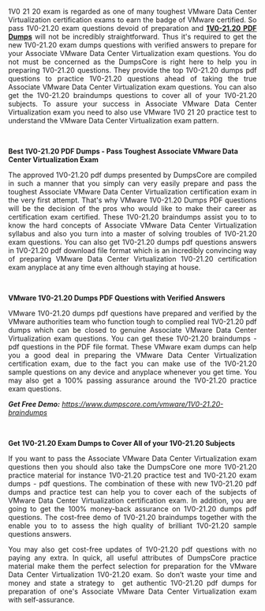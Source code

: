 <p style="text-align: justify;"> 1V0 21 20 exam is regarded as one of many toughest VMware Data Center Virtualization certification exams to earn the badge of VMware certified. So pass 1V0-21.20 exam questions devoid of preparation and <a href="https://www.dumpscore.com/vmware/1V0-21.20-braindumps"><strong>1V0-21.20 PDF Dumps</strong></a> will not be incredibly straightforward. Thus it's required to get the new 1V0-21.20 exam dumps questions with verified answers to prepare for your Associate VMware Data Center Virtualization exam questions. You do not must be concerned as the DumpsCore is right here to help you in preparing  1V0-21.20 questions. They provide the top 1V0-21.20 dumps pdf questions to practice 1V0-21.20 questions ahead of taking the true Associate VMware Data Center Virtualization exam questions. You can also get the 1V0-21.20 braindumps questions to cover all of your 1V0-21.20 subjects. To assure your success in Associate VMware Data Center Virtualization exam you need to also use VMware 1V0 21 20 practice test to understand the VMware Data Center Virtualization exam pattern.</p>
<p>&nbsp;</p>
<p><strong>Best 1V0-21.20 PDF Dumps - Pass Toughest Associate VMware Data Center Virtualization Exam</strong></p>
<p style="text-align: justify;"><span style="font-weight: 400;">The approved 1V0-21.20 pdf dumps presented by DumpsCore are compiled in such a manner that you simply can very easily prepare and pass the toughest Associate VMware Data Center Virtualization certification exam in the very first attempt. That's why VMware 1V0-21.20 Dumps PDF questions will be the decision of the pros who would like to make their career as certification exam certified. These 1V0-21.20 braindumps assist you to to know the hard concepts of Associate VMware Data Center Virtualization syllabus and also you turn into a master of solving troubles of 1V0-21.20 exam questions. You can also get 1V0-21.20 dumps pdf questions answers in 1V0-21.20 pdf download file format which is an incredibly convincing way of preparing VMware Data Center Virtualization 1V0-21.20 certification exam anyplace at any time even although staying at house.</span></p>
<p>&nbsp;</p>
<p><strong>VMware 1V0-21.20 Dumps PDF Questions with Verified Answers</strong></p>
<p style="text-align: justify;"><span style="font-weight: 400;">VMware 1V0-21.20 dumps pdf questions have prepared and verified by the VMware authorities team who function tough to complied real 1V0-21.20 pdf dumps which can be closed to genuine Associate VMware Data Center Virtualization exam questions. You can get these  1V0-21.20 braindumps - pdf questions in the PDF file format. These VMware exam dumps can help you a good deal in preparing the VMware Data Center Virtualization certification exam, due to the fact you can make use of the 1V0-21.20 sample questions on any device and anyplace whenever you get time. You may also get a 100% passing assurance around the 1V0-21.20 practice exam questions.</span></p>
<p><span style="font-weight: 400;"><em><strong>Get Free Demo:</strong> <a href="https://www.dumpscore.com/vmware/1V0-21.20-braindumps">https://www.dumpscore.com/vmware/1V0-21.20-braindumps</a></em></span></p>
<p>&nbsp;</p>
<p><strong>Get 1V0-21.20 Exam Dumps to Cover All of your 1V0-21.20 Subjects</strong></p>
<p style="text-align: justify;"><span style="font-weight: 400;">If you want to pass the Associate VMware Data Center Virtualization exam questions then you should also take the DumpsCore one more 1V0-21.20 practice material for instance 1V0-21.20 practice test and  1V0-21.20 exam dumps - pdf questions. The combination of these with new 1V0-21.20 pdf dumps and practice test can help you to cover each of the subjects of VMware Data Center Virtualization certification exam. In addition, you are going to get the 100% money-back assurance on 1V0-21.20 dumps pdf questions. The cost-free demo of 1V0-21.20 braindumps together with the enable you to to assess the high quality of brilliant 1V0-21.20 sample questions answers. </span></p>
<p style="text-align: justify;"><span style="font-weight: 400;">You may also get cost-free updates of  1V0-21.20 pdf questions with no paying any extra. In quick, all useful attributes of DumpsCore practice material make them the perfect selection for preparation for the VMware Data Center Virtualization 1V0-21.20 exam. So don&rsquo;t waste your time and money and state a strategy to&nbsp; get authentic 1V0-21.20 pdf dumps for preparation of one's Associate VMware Data Center Virtualization exam with self-assurance.</span></p>
